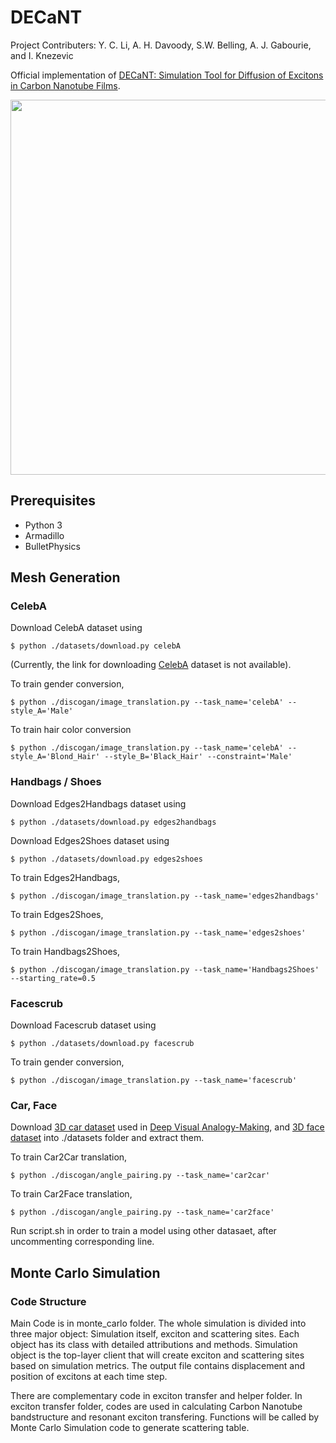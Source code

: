 DECaNT
=========================================
Project Contributers: Y. C. Li, A. H. Davoody, S.W. Belling, A. J. Gabourie, and I. Knezevic

Official implementation of [DECaNT: Simulation Tool for Diffusion of Excitons in Carbon Nanotube Films](https://arxiv.org/pdf/1703.05192.pdf). 

<img src="assets/discogan.png" width="600px">

Prerequisites
-------------
   - Python 3
   - Armadillo
   - BulletPhysics

Mesh Generation
----------------
### CelebA
Download CelebA dataset using

    $ python ./datasets/download.py celebA 

(Currently, the link for downloading [CelebA](http://mmlab.ie.cuhk.edu.hk/projects/CelebA.html) dataset is not available).

To train gender conversion,

    $ python ./discogan/image_translation.py --task_name='celebA' --style_A='Male'

To train hair color conversion 

    $ python ./discogan/image_translation.py --task_name='celebA' --style_A='Blond_Hair' --style_B='Black_Hair' --constraint='Male'

### Handbags / Shoes
Download Edges2Handbags dataset using 

    $ python ./datasets/download.py edges2handbags

Download Edges2Shoes dataset using 

    $ python ./datasets/download.py edges2shoes

To train Edges2Handbags,

    $ python ./discogan/image_translation.py --task_name='edges2handbags'

To train Edges2Shoes,

    $ python ./discogan/image_translation.py --task_name='edges2shoes' 

To train Handbags2Shoes,

    $ python ./discogan/image_translation.py --task_name='Handbags2Shoes' --starting_rate=0.5

### Facescrub
Download Facescrub dataset using 

    $ python ./datasets/download.py facescrub

To train gender conversion,

    $ python ./discogan/image_translation.py --task_name='facescrub'

### Car, Face
Download [3D car dataset](http://www.scottreed.info/files/nips2015-analogy-data.tar.gz) used in [Deep Visual Analogy-Making]( http://www-personal.umich.edu/~reedscot/nips2015.pdf), and [3D face dataset](http://faces.cs.unibas.ch/bfm/main.php?nav=1-2&id=downloads) into ./datasets folder and extract them.

To train Car2Car translation,

    $ python ./discogan/angle_pairing.py --task_name='car2car' 

To train Car2Face translation,

    $ python ./discogan/angle_pairing.py --task_name='car2face'

Run script.sh in order to train a model using other datasaet, after uncommenting corresponding line.

Monte Carlo Simulation
----------------
### Code Structure
Main Code is in monte_carlo folder. The whole simulation is divided into three major object: Simulation itself, exciton and scattering sites. Each object has its class with detailed attributions and methods. Simulation object is the top-layer client that will create exciton and scattering sites based on simulation metrics. The output file contains displacement and position of excitons at each time step.

There are complementary code in exciton transfer and helper folder. In exciton transfer folder, codes are used in calculating Carbon Nanotube bandstructure and resonant exciton transfering. Functions will be called by Monte Carlo Simulation code to generate scattering table.
